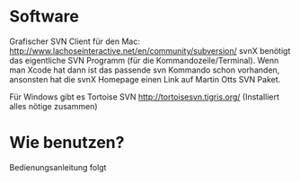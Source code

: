 # Software #

Grafischer SVN Client für den Mac: http://www.lachoseinteractive.net/en/community/subversion/
svnX benötigt das eigentliche SVN Programm (für die Kommandozeile/Terminal).
Wenn man Xcode hat dann ist das passende svn Kommando schon vorhanden, ansonsten hat die svnX Homepage einen Link auf Martin Otts SVN Paket.

Für Windows gibt es Tortoise SVN http://tortoisesvn.tigris.org/ (Installiert alles nötige zusammen)

# Wie benutzen? #

Bedienungsanleitung folgt
